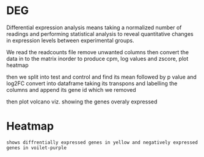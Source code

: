 # DEG
Differential expression analysis means taking a
normalized number of readings and performing statistical 
analysis to reveal quantitative changes in 
expression levels between experimental groups.

We read the readcounts file remove unwanted columns 
then convert the data in to the matrix inorder 
to produce cpm, log values and zscore, plot heatmap

then we split into test and control and find its mean
followed by p value and log2FC convert into dataframe
taking its transpons and labelling the columns and append its gene id which we removed

then plot volcano viz. showing the genes overaly expressed

# Heatmap
    shows diffrentially expressed genes in yellow and negatively expressed genes in voilet-purple





